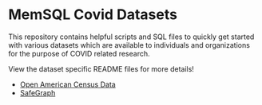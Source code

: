 # MemSQL Covid Datasets

This repository contains helpful scripts and SQL files to quickly get started
with various datasets which are available to individuals and organizations for
the purpose of COVID related research.

View the dataset specific README files for more details!

* [Open American Census Data](/tree/master/american_census)
* [SafeGraph](/tree/master/safegraph)
